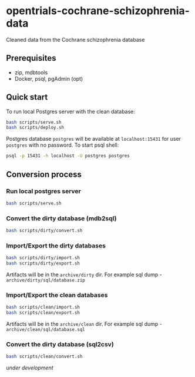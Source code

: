 # opentrials-cochrane-schizophrenia-data

Cleaned data from the Cochrane schizophrenia database

## Prerequisites

- zip, mdbtools
- Docker, psql, pgAdmin (opt)

## Quick start

To run local Postgres server with the clean database:

```bash
bash scripts/serve.sh
bash scripts/deploy.sh
```

Postgres database `postgres` will be available at `localhost:15431` for user `postgres` with no password. To start psql shell:

```bash
psql -p 15431 -h localhost -U postgres postgres
```

## Conversion process

### Run local postgres server

```bash
bash scripts/serve.sh
```

### Convert the dirty database (mdb2sql)

```bash
bash scripts/dirty/convert.sh
```

### Import/Export the dirty databases

```bash
bash scripts/dirty/import.sh
bash scripts/dirty/export.sh
```

Artifacts will be in the `archive/dirty` dir.
For example sql dump - `archive/dirty/sql/database.zip`

### Import/Export the clean databases

```bash
bash scripts/clean/import.sh
bash scripts/clean/export.sh
```

Artifacts will be in the `archive/clean` dir.
For example sql dump - `archive/clean/sql/database.sql`

### Convert the dirty database (sql2csv)

```bash
bash scripts/clean/convert.sh
```
*under development*
